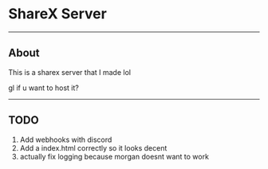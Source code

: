 # ShareX Server

---

## About

This is a sharex server that I made lol

gl if u want to host it?

---

## TODO

1. Add webhooks with discord
2. Add a index.html correctly so it looks decent
3. actually fix logging because morgan doesnt want to work
